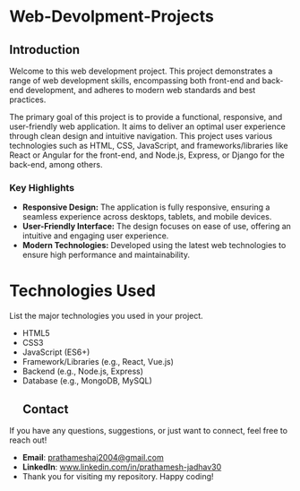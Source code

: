 # Web-Devolpment-Projects
## Introduction

Welcome to this web development project. This project demonstrates a range of web development skills, encompassing both front-end and back-end development, and adheres to modern web standards and best practices.

The primary goal of this project is to provide a functional, responsive, and user-friendly web application. It aims to deliver an optimal user experience through clean design and intuitive navigation. This project uses various technologies such as HTML, CSS, JavaScript, and frameworks/libraries like React or Angular for the front-end, and Node.js, Express, or Django for the back-end, among others.

### Key Highlights

- **Responsive Design:** The application is fully responsive, ensuring a seamless experience across desktops, tablets, and mobile devices.
- **User-Friendly Interface:** The design focuses on ease of use, offering an intuitive and engaging user experience.
- **Modern Technologies:** Developed using the latest web technologies to ensure high performance and maintainability.
 # Technologies Used
 List the major technologies you used in your project.

- HTML5
- CSS3
- JavaScript (ES6+)
- Framework/Libraries (e.g., React, Vue.js)
- Backend (e.g., Node.js, Express)
- Database (e.g., MongoDB, MySQL)
  ## Contact

If you have any questions, suggestions, or just want to connect, feel free to reach out!

- **Email**: prathameshaj2004@gmail.com
- **LinkedIn**: www.linkedin.com/in/prathamesh-jadhav30
- Thank you for visiting my repository. Happy coding!

